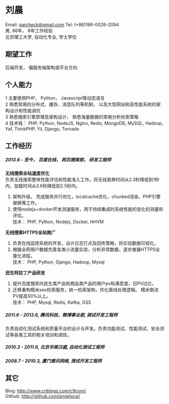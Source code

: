 # 刘晨
Email: garcheck@gmail.com   Tel: (+86)186-0026-2094      
男, 86年， 8年工作经验  
北京理工大学, 自动化专业, 学士学位  

## 期望工作
后端开发， 偏服务端架构或平台方向  

## 个人能力
1 主要使用PHP， Python， Javascript等动态语言  
2 熟悉常用的分布式、缓存、消息队列等机制， 以及大型网站和高性能系统的架构设计和性能调优  
3 熟悉搜索引擎原理及架构设计， 熟悉海量数据的常用分析检索策略   
4 技术栈： PHP, Python, NodeJS, Nginx, Redis, MongoDB, MySQL, Hadoop, Yaf, ThinkPHP, Yii, Django, Tornado

## 工作经历

##### **2013.6 - 至今， 百度在线， 网页搜索部， 研发工程师**  
**无线搜索全站速度优化**     
负责无线搜索整体性能评估和性能准入工作。将无线首屏时间从2.3秒降低到1秒内，加载时间从3.6秒降低到2.5秒内。   
1. 架构升级， 完成服务并行优化，localcache优化，chunked渲染，PHP引擎替换等工作。   
2. 使用nodejs+docker开发测速服务，用于持续集成时系统性能的变化的测量和评估。  
技术： PHP, Python, Nodejs, Docker, HHVM

**无线搜索HTTPS全站推广**  
1. 负责在线监控系统的开发，设计日志打点及回传策略，将实验数据可视化。  
2. 根据全网用户数据完善各类小流量实验，分析异常数据，逐步推展HTTPS全量化进程。  
技术： PHP, Python, Django, Hadoop, Mysql

**民生阿拉丁产品研发**  
1. 提升百度搜索内民生类产品和商品类产品的用户pv和满意度，日PV过亿。  
2. 迁移重构糯米seo检索服务，统一检索架构，优化离线处理逻辑。 糯米倒流PV提高50%以上。  
技术： PHP, Mysql, Redis, Kafka, GSS    

##### **2011.6 - 2013.6, 腾讯科技，微博事业部, 测试开发工程师**  
负责自动化测试系统和质量平台的设计与开发。负责功能测试、性能测试、安全测试等各类工具的相关培训和调优。  

##### **2010.3 - 2011.6, 北京华美汉盛, 自动化测试工程师**  
##### **2008.7 - 2010.3, 厦门雅讯网络, 测试开发工程师**       

## 其它
Blog: http://www.cnblogs.com/c9com/  
Github: http://github.com/angeloce/  

